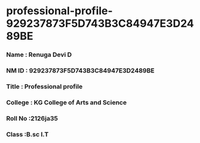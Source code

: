 # professional-profile-929237873F5D743B3C84947E3D2489BE


### Name : Renuga Devi  D
### NM ID : 929237873F5D743B3C84947E3D2489BE
### Title : Professional profile
### College : KG College of Arts and Science
### Roll No :2126ja35
### Class :B.sc I.T

